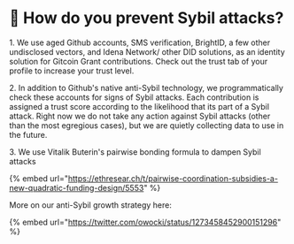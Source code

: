 # 🤖 How do you prevent Sybil attacks?

1\. We use aged Github accounts, SMS verification, BrightID, a few other undisclosed vectors, and Idena Network/ other DID solutions, as an identity solution for Gitcoin Grant contributions. Check out the trust tab of your profile to increase your trust level.

2\. In addition to Github's native anti-Sybil technology, we programmatically check these accounts for signs of Sybil attacks. Each contribution is assigned a trust score according to the likelihood that its part of a Sybil attack. Right now we do not take any action against Sybil attacks (other than the most egregious cases), but we are quietly collecting data to use in the future.

3\. We use Vitalik Buterin's pairwise bonding formula to dampen Sybil attacks

{% embed url="https://ethresear.ch/t/pairwise-coordination-subsidies-a-new-quadratic-funding-design/5553" %}

More on our anti-Sybil growth strategy here:

{% embed url="https://twitter.com/owocki/status/1273458452900151296" %}
